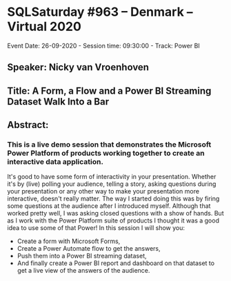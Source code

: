 # SQLSaturday #963 – Denmark – Virtual 2020
Event Date: 26-09-2020 - Session time: 09:30:00 - Track: Power BI
## Speaker: Nicky van Vroenhoven
## Title: A Form, a Flow and a Power BI Streaming Dataset Walk Into a Bar
## Abstract:
### This is a live demo session that demonstrates the Microsoft Power Platform of products working together to create an interactive data application.

It's good to have some form of interactivity in your presentation. Whether it's by (live) polling your audience, telling a story, asking questions during your presentation or any other way to make your presentation more interactive, doesn't really matter.
The way I started doing this was by firing some questions at the audience after I introduced myself. Although that worked pretty well, I was asking closed questions with a show of hands. 
But as I work with the Power Platform suite of products I thought it was a good idea to use some of that Power! In this session I will show you:
- Create a form with Microsoft Forms,
- Create a Power Automate flow to get the answers,
- Push them into a Power BI streaming dataset,
- And finally create a Power BI report and dashboard on that dataset to get a live view of the answers of the audience.
